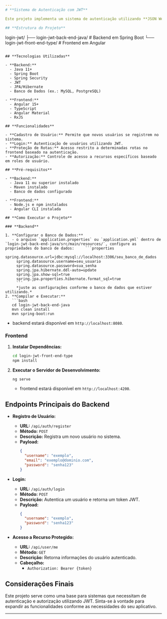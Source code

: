 ```yaml
---
# **Sistema de Autenticação com JWT**

Este projeto implementa um sistema de autenticação utilizando **JSON Web Tokens (JWT)**, composto por um backend em **Spring Boot** e um frontend em **Angular**.

## **Estrutura do Projeto**

```
login-jwt/
├── login-jwt-back-end-java/   # Backend em Spring Boot
└── login-jwt-front-end-type/  # Frontend em Angular
```

## **Tecnologias Utilizadas**

- **Backend:**
  - Java 11+
  - Spring Boot
  - Spring Security
  - JWT
  - JPA/Hibernate
  - Banco de Dados (ex.: MySQL, PostgreSQL)

- **Frontend:**
  - Angular 15+
  - TypeScript
  - Angular Material
  - RxJS

## **Funcionalidades**

- **Cadastro de Usuário:** Permite que novos usuários se registrem no sistema.
- **Login:** Autenticação de usuários utilizando JWT.
- **Proteção de Rotas:** Acesso restrito a determinadas rotas no frontend baseado na autenticação.
- **Autorização:** Controle de acesso a recursos específicos baseado em roles de usuário.

## **Pré-requisitos**

- **Backend:**
  - Java 11 ou superior instalado
  - Maven instalado
  - Banco de dados configurado

- **Frontend:**
  - Node.js e npm instalados
  - Angular CLI instalada

## **Como Executar o Projeto**

### **Backend**

1. **Configurar o Banco de Dados:**
   - o arquivo `application.properties` ou `application.yml` dentro de `login-jwt-back-end-java/src/main/resources/`, configure as propriedades do banco de dados:     ```properties
     spring.datasource.url=jdbc:mysql://localhost:3306/seu_banco_de_dados
     spring.datasource.username=seu_usuario
     spring.datasource.password=sua_senha
     spring.jpa.hibernate.ddl-auto=update
     spring.jpa.show-sql=true
     spring.jpa.properties.hibernate.format_sql=true
     ```
     *juste as configurações conforme o banco de dados que estiver utilizando.*
2. **Compilar e Executar:**
   ```bash
   cd login-jwt-back-end-java
   mvn clean install
   mvn spring-boot:run
   ```
   * backend estará disponível em `http://localhost:8080`.
### **Frontend**

1. **Instalar Dependências:**
   ```bash
   cd login-jwt-front-end-type
   npm install
   ```

2. **Executar o Servidor de Desenvolvimento:**
   ```bash
   ng serve
   ```
   * frontend estará disponível em `http://localhost:4200`.
## **Endpoints Principais do Backend**

- **Registro de Usuário:**
  - **URL:** `/api/auth/register`
  - **Método:** `POST`
  - **Descrição:** Registra um novo usuário no sistema.
  - **Payload:**
    ```json
    {
      "username": "exemplo",
      "email": "exemplo@dominio.com",
      "password": "senha123"
    }
    ```

- **Login:**
  - **URL:** `/api/auth/login`
  - **Método:** `POST`
  - **Descrição:** Autentica um usuário e retorna um token JWT.
  - **Payload:**
    ```json
    {
      "username": "exemplo",
      "password": "senha123"
    }
    ```

- **Acesso a Recurso Protegido:**
  - **URL:** `/api/user/me`
  - **Método:** `GET`
  - **Descrição:** Retorna informações do usuário autenticado.
  - **Cabeçalho:**
    - `Authorization: Bearer {token}`

## **Considerações Finais**

Este projeto serve como uma base para sistemas que necessitam de autenticação e autorização utilizando JWT. Sinta-se à vontade para expandir as funcionalidades conforme as necessidades do seu aplicativo.

---
```


